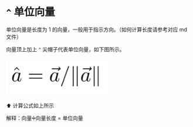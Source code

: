 # `^` 单位向量

单位向量是长度为 1 的向量，一般用于指示方向。（如何计算长度请参考对应 md 文件）

向量顶上加上 `^` 尖帽子代表单位向量，如下图所示。

![image-20210927123615462](assets/%E5%8D%95%E4%BD%8D%E5%90%91%E9%87%8F/image-20210927123615462.png)

⬆️ 计算公式如上所示

解释：向量➗向量长度 = 单位向量

